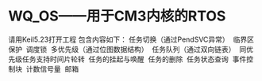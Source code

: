 # WQ_OS——用于CM3内核的RTOS
请用Keil5.23打开工程
包含内容如下：
  任务切换（通过PendSVC异常）
  临界区保护
  调度锁
  多优先级（通过位图数据结构）
  任务队列（通过双向链表）
  同优先级任务支持时间片轮转
  任务的挂起与唤醒
  任务的删除
  任务状态查询
  事件控制块
  计数信号量
  邮箱
